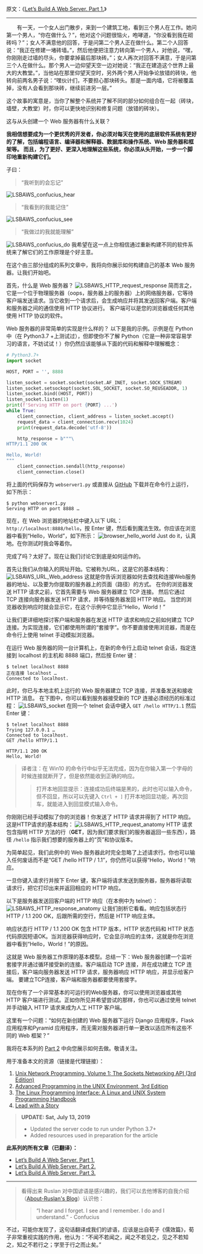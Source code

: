 ﻿原文：《[Let’s Build A Web Server. Part 1.](https://ruslanspivak.com/lsbaws-part1/)》
***
&ensp;&ensp;&ensp;&ensp;有一天，一个女人出门散步，来到一个建筑工地，看到三个男人在工作。她问第一个男人，“你在做什么？”，他对这个问题很恼火，咆哮道，“你没看到我在砌砖吗？”；女人不满意他的回答，于是问第二个男人正在做什么。第二个人回答说：“我正在修建一堵砖墙。”，然后他便把注意力转向第一个男人，对他说，“嘿，你刚刚走过墙的尽头，你要拿掉最后那块砖。”；女人再次对回答不满意，于是问第三个人在做什么。那个男人一边仰望天空一边对她说：“我正在建造这个世界上最大的大教堂。”，当他站在那里仰望天空时，另外两个男人开始争论放错的砖块，他转向前两名男子说：“嘿伙计们，不要担心那块砖头。那是一面内墙，它将被覆盖掉，没有人会看到那块砖，继续前进另一层。”

这个故事的寓意是，当你了解整个系统并了解不同的部分如何组合在一起（砖块，墙壁，大教堂）时，你可以更快地识别和修复问题（放错的砖块）。

这与从头创建一个 Web 服务器有什么关联？

**我相信想要成为一个更优秀的开发者，你必须对每天在使用的底层软件系统有更好的了解，包括编程语言、编译器和解释器、数据库和操作系统、Web 服务器和框架等。 而且，为了更好、更深入地理解这些系统，你必须从头开始，一步一个脚印地重新构建它们。**

子曰：
>“我听到的会忘记”

![LSBAWS_confucius_hear](https://img-blog.csdnimg.cn/20190721124746797.png)
>“我看到的我能记住”

![LSBAWS_confucius_see](https://img-blog.csdnimg.cn/20190721124934194.png)
> “我做过的我就能理解”

![LSBAWS_confucius_do](https://img-blog.csdnimg.cn/20190721125045241.png)
我希望在这一点上你相信通过重新构建不同的软件系统来了解它们的工作原理是个好主意。

在这个由三部分组成的系列文章中，我将向你展示如何构建自己的基本 Web 服务器。让我们开始吧。

首先，什么是 Web 服务器？
![LSBAWS_HTTP_request_response](https://img-blog.csdnimg.cn/20190721125715752.png)
简而言之，它是一个位于物理服务器（oops，服务器上的服务器）上的网络服务器，它等待客户端发送请求。当它收到一个请求后，会生成响应并将其发送回客户端。客户端和服务器之间的通信使用 HTTP 协议进行。 客户端可以是您的浏览器或任何其他使用 HTTP 协议的软件。

Web 服务器的非常简单的实现是什么样的？ 以下是我的示例。示例是在 Python 中（在 Python3.7 +上测试过），但即使你不了解 Python（它是一种非常容易学习的语言，不妨试试！）你仍然应该能够从下面的代码和解释中理解概念：
```python
# Python3.7+
import socket

HOST, PORT = '', 8888

listen_socket = socket.socket(socket.AF_INET, socket.SOCK_STREAM)
listen_socket.setsockopt(socket.SOL_SOCKET, socket.SO_REUSEADDR, 1)
listen_socket.bind((HOST, PORT))
listen_socket.listen(1)
print(f'Serving HTTP on port {PORT} ...')
while True:
    client_connection, client_address = listen_socket.accept()
    request_data = client_connection.recv(1024)
    print(request_data.decode('utf-8'))

    http_response = b"""\
HTTP/1.1 200 OK

Hello, World!
"""
    client_connection.sendall(http_response)
    client_connection.close()
```
将上面的代码保存为 `webserver1.py` 或直接从 [GitHub](https://github.com/rspivak/lsbaws/tree/master/part1) 下载并在命令行上运行，如下所示：
```
$ python webserver1.py
Serving HTTP on port 8888 …
```
现在，在 Web 浏览器的地址栏中键入以下 URL：`http://localhost:8888/hello`，按 Enter 键，然后看到魔法生效。你应该在浏览器中看到“Hello，World”，如下所示：
![browser_hello_world](https://img-blog.csdnimg.cn/20190721132606810.png)
Just do it，认真地。在你测试时我会等着你。

完成了吗？太好了。现在让我们讨论它到底是如何运作的。

首先让我们从你输入的网址开始。它被称为URL，这是它的基本结构：
![LSBAWS_URL_Web_address](https://img-blog.csdnimg.cn/20190721132907507.png)
这就是你告诉浏览器如何去查找和连接Web服务器的地址、以及要为你提取的服务器上的页面（路径）的方式。 在你的浏览器发送 HTTP 请求之前，它首先需要与 Web 服务器建立 TCP 连接。 然后它通过 TCP 连接向服务器发送 HTTP 请求，并等待服务器发回 HTTP 响应。 当您的浏览器收到响应时就会显示它，在这个示例中它显示“Hello，World！”

让我们更详细地探讨客户端和服务器在发送 HTTP 请求和响应之前如何建立 TCP 连接。为实现连接，它们都使用所谓的“套接字”。你不要直接使用浏览器，而是在命令行上使用 telnet 手动模拟浏览器。

在运行 Web 服务器的同一台计算机上，在新的命令行上启动 telnet 会话，指定连接到 localhost 的主机和 8888 端口，然后按 Enter 键：
```
$ telnet localhost 8888
正在连接 localhost …
Connected to localhost.
```
此时，你已与本地主机上运行的 Web 服务器建立 TCP 连接，并准备发送和接收 HTTP 消息。 在下图中，你可以看到服务器接受新的 TCP 连接必须经历的标准过程：
![LSBAWS_socket](https://img-blog.csdnimg.cn/20190721141111563.png)
在同一个 telnet 会话中键入 `GET /hello HTTP/1.1` 然后 Enter 键：
```
$ telnet localhost 8888
Trying 127.0.0.1 …
Connected to localhost.
GET /hello HTTP/1.1

HTTP/1.1 200 OK
Hello, World!
```
>译者注：在 Win10 的命令行中似乎无法完成，因为在你输入第一个字母的时候连接就断开了，但是依然能收到正确的响应。
>>打开本地回显提示：连接成功后终端是黑的，此时也可以输入命令，但不回显，所以可以先键入 `Ctrl + ]` 打开本地回显功能，再次回车，就能进入到回显模式输入命令。

你刚刚已经手动模拟了你的浏览器！你发送了 HTTP 请求并得到了 HTTP 响应。 这是HTTP请求的基本结构：
![LSBAWS_HTTP_request_anatomy](https://img-blog.csdnimg.cn/2019072114343332.png)
HTTP 请求包含指明 HTTP 方法的行（**GET**，因为我们要求我们的服务器返回一些东西），路径 `/hello` 指示我们想要的服务器上的“页”和协议版本。

为简单起见，我们此例中的 Web 服务器此时完全忽略了上述请求行。你也可以输入任何废话而不是“GET /hello HTTP / 1.1”，你仍然可以获得“Hello，World！”响应。

一旦你键入请求行并按下 Enter 键，客户端将请求发送到服务器，服务器将读取请求行，把它打印出来并返回相应的 HTTP 响应。

以下是服务器发送回客户端的 HTTP 响应（在本例中为 telnet）：
![LSBAWS_HTTP_response_anatomy](https://img-blog.csdnimg.cn/20190721144504166.png)
让我们剖析它看看。响应包括状态行 HTTP / 1.1 200 OK，后跟所需的空行，然后是 HTTP 响应主体。

响应状态行 HTTP / 1.1 200 OK 包含 HTTP 版本，HTTP 状态代码和 HTTP 状态代码原因短语OK。当浏览器获得响应时，它会显示响应的主体，这就是你在浏览器中看到“Hello，World！”的原因。

这就是 Web 服务器工作原理的基本模型。总结一下：Web 服务器创建一个监听套接字并通过循环接受新的连接。客户端启动 TCP 连接，并在成功建立 TCP 连接后，客户端向服务器发送 HTTP 请求，服务器响应 HTTP 响应，并显示给客户端。 要建立TCP连接，客户端和服务器都要使用套接字。

现在你有了一个非常基本的可运行的Web服务器，你可以使用浏览器或其他 HTTP 客户端进行测试。正如你所见并希望尝试的那样，你也可以通过使用 telnet 并手动输入 HTTP 请求来成为人工 HTTP 客户端。

这里有一个问题：“如何在新创建的 Web 服务器下运行 Django 应用程序，Flask 应用程序和Pyramid 应用程序，而无需对服务器进行单一更改以适应所有这些不同的 Web 框架？”

我将在本系列的 [Part 2]() 中向您展示如何去做。敬请关注。

用于准备本文的资源（链接是代理链接）：
1. [Unix Network Programming, Volume 1: The Sockets Networking API (3rd Edition)](https://www.amazon.com/gp/product/0131411551/ref=as_li_tl?ie=UTF8&camp=1789&creative=9325&creativeASIN=0131411551&linkCode=as2&tag=russblo0b-20&linkId=2F4NYRBND566JJQL)
2. [Advanced Programming in the UNIX Environment, 3rd Edition](https://www.amazon.com/gp/product/0321637739/ref=as_li_tl?ie=UTF8&camp=1789&creative=9325&creativeASIN=0321637739&linkCode=as2&tag=russblo0b-20&linkId=3ZYAKB537G6TM22J)
3. [The Linux Programming Interface: A Linux and UNIX System Programming Handbook](https://www.amazon.com/gp/product/1593272200/ref=as_li_tl?ie=UTF8&camp=1789&creative=9325&creativeASIN=1593272200&linkCode=as2&tag=russblo0b-20&linkId=CHFOMNYXN35I2MON)
4. [Lead with a Story](https://www.amazon.com/gp/product/0814420303/ref=as_li_tl?ie=UTF8&camp=1789&creative=9325&creativeASIN=0814420303&linkCode=as2&tag=russblo0b-20&linkId=HY2LNXTSGPPFZ2EV)

>**UPDATE: Sat, July 13, 2019**
> * Updated the server code to run under Python 3.7+
> * Added resources used in preparation for the article

**此系列的所有文章（已翻译）：**
* [Let’s Build A Web Server. Part 1.]()
* [Let’s Build A Web Server. Part 2.]()
* [Let’s Build A Web Server. Part 3.]()
***
>看得出来 Ruslan 对中国谚语是感兴趣的，我们可以去他博客的自我介绍（[About-Ruslan's Blog](https://ruslanspivak.com/pages/about/)）认识他：
>> “I hear and I forget. I see and I remember. I do and I understand.” - Confucius

不过，可能你发现了，这句话翻译成我们的谚语，应该是出自荀子《儒效篇》，荀子非常重视实践的作用，他认为：“不闻不若闻之，闻之不若见之，见之不若知之，知之不若行之；学至于行之而止矣。”
